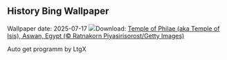 ## History Bing Wallpaper
Wallpaper date: 2025-07-17
![](https://www.bing.com/th?id=OHR.TemplePhilae_EN-US5062419351_UHD.jpg&w=1000)Download: [Temple of Philae (aka Temple of Isis), Aswan, Egypt (© Ratnakorn Piyasirisorost/Getty Images)](https://www.bing.com/th?id=OHR.TemplePhilae_EN-US5062419351_UHD.jpg)

Auto get programm by LtgX
